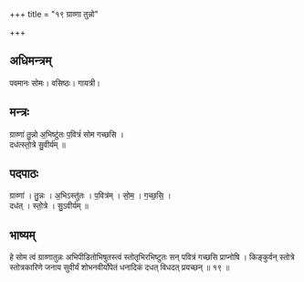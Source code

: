+++
title = "१९ ग्राव्णा तुन्नो"

+++
## अधिमन्त्रम्
पवमानः सोमः। वसिष्ठः। गायत्री।

## मन्त्रः
ग्राव्णा॑ तु॒न्नो अ॒भिष्टु॑तः प॒वित्रं॑ सोम गच्छसि ।  
दध॑त्स्तो॒त्रे सु॒वीर्य॑म् ॥

## पदपाठः
ग्राव्णा॑ । तु॒न्नः । अ॒भिऽस्तु॑तः । प॒वित्र॑म् । सो॒म॒ । ग॒च्छ॒सि॒ ।  
दध॑त् । स्तो॒त्रे । सु॒ऽवीर्य॑म् ॥

## भाष्यम्
हे सोम त्वं ग्राव्णातुन्नः अभिपीडितोभिषुतस्त्वं स्तोतृभिरभिष्टुतः सन् पवित्रं गच्छसि प्राप्नोषि । किङ्कुर्वन् स्तोत्रे स्तोत्रकारिणे जनाय सुवीर्यं शोभनवीर्योपेतं धनादिकं दधत् विधदत् प्रयच्छन् ॥ १९ ॥